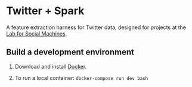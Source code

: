 
# Twitter + Spark

A feature extraction harness for Twitter data, designed for projects at the [Lab for Social Machines](http://socialmachines.media.mit.edu/).

## Build a development environment

1. Download and install [Docker](https://www.docker.com/docker-mac).

1. To run a local container: `docker-compose run dev bash`
